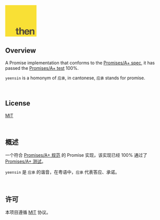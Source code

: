 <img src="./promisesaplus-icon.png" width="100" height="100" />

## Overview

A Promise implementation that conforms to the [Promises/A+ spec](https://promisesaplus.com/), it has passed the [Promises/A+ test](https://github.com/promises-aplus/promises-tests) 100%.

`yeensin` is a homonym of `应承`, in cantonese, `应承` stands for promise.

<br />

## License

[MIT](https://github.com/jynxio/yeensin/blob/main/LICENSE)

<br />

## 概述

一个符合 [Promises/A+ 规范](https://promisesaplus.com/) 的 Promise 实现，该实现已经 100% 通过了 [Promises/A+ 测试](https://github.com/promises-aplus/promises-tests)。

`yeensin` 是 `应承` 的谐音，在粤语中，`应承` 代表答应、承诺。

<br />

## 许可

本项目遵循 [MIT](https://github.com/jynxio/yeensin/blob/main/LICENSE) 协议。

<br />

